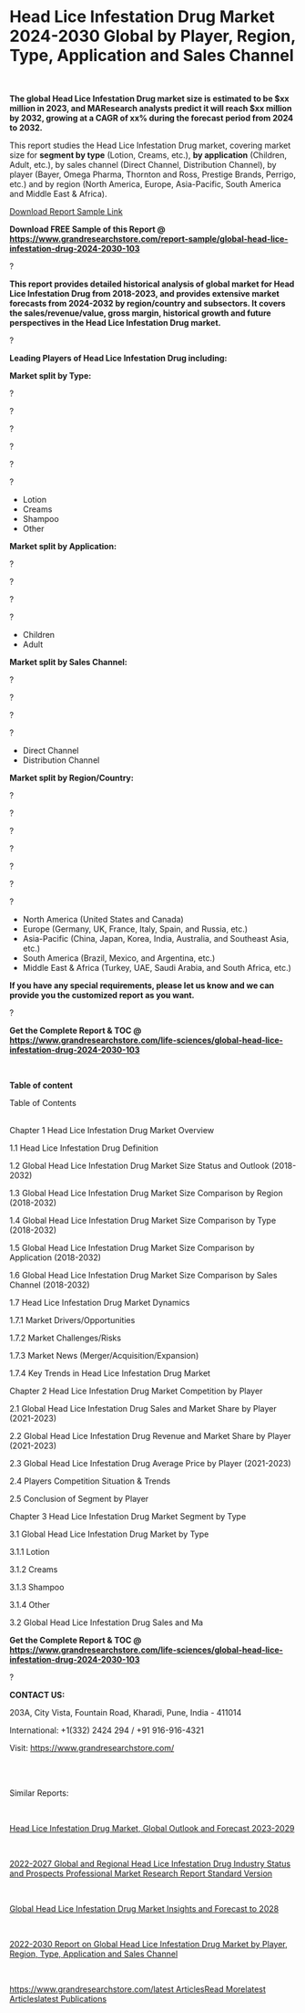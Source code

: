 <h1>Head Lice Infestation Drug Market 2024-2030 Global by Player, Region, Type, Application and Sales Channel</h1><br/><p><strong>The global Head Lice Infestation Drug market size is estimated to be $xx million in 2023, and MAResearch analysts predict it will reach $xx million by 2032, growing at a <strong>CAGR</strong> of xx% during the forecast period from 2024 to 2032.</strong></p>
 
 
 
 <p>This report studies the Head Lice Infestation Drug market, covering market size for <strong>segment by type</strong> (Lotion, Creams, etc.), <strong>by application</strong> (Children, Adult, etc.), by sales channel (Direct Channel, Distribution Channel), by player (Bayer, Omega Pharma, Thornton and Ross, Prestige Brands, Perrigo, etc.) and by region (North America, Europe, Asia-Pacific, South America and Middle East & Africa).</p>
 
 
 
 <p><a href="https://www.grandresearchstore.com/mr-admin/report-sample/global-head-lice-infestation-drug-2024-2030-103">Download Report Sample Link</a></p>
 
 
 
 <div><b>Download FREE Sample of this Report @ <a href="https://www.grandresearchstore.com/report-sample/global-head-lice-infestation-drug-2024-2030-103">https://www.grandresearchstore.com/report-sample/global-head-lice-infestation-drug-2024-2030-103</a></b></div>
 
 
 
 <p>? </p>
 
 
 
 <p><strong>This report provides detailed historical analysis of global market for Head Lice Infestation Drug from 2018-2023, and provides extensive market forecasts from 2024-2032 by region/country and subsectors. It covers the sales/revenue/value, gross margin, historical growth and future perspectives in the Head Lice Infestation Drug market.</strong></p>
 
 
 
 <p>? </p>
 
 
 
 <p><strong>Leading Players of Head Lice Infestation Drug including:</strong></p>
 
 
 
 <p><strong>Market split by Type:</strong></p>
 
 
 
 <p>? </p>
 
 
 
 <p>? </p>
 
 
 
 <p>? </p>
 
 
 
 <p>? </p>
 
 
 
 <p>? </p>
 
 
 
 <p>? </p>
 
 
 
 <ul>
 
 <li>Lotion</li>
 
 <li>Creams</li>
 
 <li>Shampoo</li>
 
 <li>Other</li>
 
 </ul>
 
 
 
 <p><strong>Market split <strong>by Application</strong>:</strong></p>
 
 
 
 <p>? </p>
 
 
 
 <p>? </p>
 
 
 
 <p>? </p>
 
 
 
 <p>? </p>
 
 
 
 <ul>
 
 <li>Children</li>
 
 <li>Adult</li>
 
 </ul>
 
 
 
 <p><strong>Market split by Sales Channel:</strong></p>
 
 
 
 <p>? </p>
 
 
 
 <p>? </p>
 
 
 
 <p>? </p>
 
 
 
 <p>? </p>
 
 
 
 <ul>
 
 <li>Direct Channel</li>
 
 <li>Distribution Channel</li>
 
 </ul>
 
 
 
 <p><strong>Market split by Region/Country:</strong></p>
 
 
 
 <p>? </p>
 
 
 
 <p>? </p>
 
 
 
 <p>? </p>
 
 
 
 <p>? </p>
 
 
 
 <p>? </p>
 
 
 
 <p>? </p>
 
 
 
 <p>? </p>
 
 
 
 <ul>
 
 <li>North America (United States and Canada)</li>
 
 <li>Europe (Germany, UK, France, Italy, Spain, and Russia, etc.)</li>
 
 <li>Asia-Pacific (China, Japan, Korea, India, Australia, and Southeast Asia, etc.)</li>
 
 <li>South America (Brazil, Mexico, and Argentina, etc.)</li>
 
 <li>Middle East & Africa (Turkey, UAE, Saudi Arabia, and South Africa, etc.)</li>
 
 </ul>
 
 
 
 <p><strong>If you have any special requirements, please let us know and we can provide you the customized report as you want.</strong></p>
 
 
 
 <p>? </p>
 
 
 
 <div><b>Get the Complete Report & TOC @ <a href="https://www.grandresearchstore.com/life-sciences/global-head-lice-infestation-drug-2024-2030-103">https://www.grandresearchstore.com/life-sciences/global-head-lice-infestation-drug-2024-2030-103</a></b></div>
 
 
 
 <p><br />
 
 <b>Table of content</b></p>
 
 
 
 <p>Table of Contents<br />
 
 <br />
 
 Chapter 1 Head Lice Infestation Drug Market Overview<br />
 
 1.1 Head Lice Infestation Drug Definition<br />
 
 1.2 Global Head Lice Infestation Drug Market Size Status and Outlook (2018-2032)<br />
 
 1.3 Global Head Lice Infestation Drug Market Size Comparison by Region (2018-2032)<br />
 
 1.4 Global Head Lice Infestation Drug Market Size Comparison by Type (2018-2032)<br />
 
 1.5 Global Head Lice Infestation Drug Market Size Comparison by Application (2018-2032)<br />
 
 1.6 Global Head Lice Infestation Drug Market Size Comparison by Sales Channel (2018-2032)<br />
 
 1.7 Head Lice Infestation Drug Market Dynamics<br />
 
 1.7.1 Market Drivers/Opportunities<br />
 
 1.7.2 Market Challenges/Risks<br />
 
 1.7.3 Market News (Merger/Acquisition/Expansion)<br />
 
 1.7.4 Key Trends in Head Lice Infestation Drug Market<br />
 
 Chapter 2 Head Lice Infestation Drug Market Competition by Player<br />
 
 2.1 Global Head Lice Infestation Drug Sales and Market Share by Player (2021-2023)<br />
 
 2.2 Global Head Lice Infestation Drug Revenue and Market Share by Player (2021-2023)<br />
 
 2.3 Global Head Lice Infestation Drug Average Price by Player (2021-2023)<br />
 
 2.4 Players Competition Situation & Trends<br />
 
 2.5 Conclusion of Segment by Player<br />
 
 Chapter 3 Head Lice Infestation Drug Market Segment by Type<br />
 
 3.1 Global Head Lice Infestation Drug Market by Type<br />
 
 3.1.1 Lotion<br />
 
 3.1.2 Creams<br />
 
 3.1.3 Shampoo<br />
 
 3.1.4 Other<br />
 
 3.2 Global Head Lice Infestation Drug Sales and Ma</p>
 
 
 
 <div><b>Get the Complete Report & TOC @ <a href="https://www.grandresearchstore.com/life-sciences/global-head-lice-infestation-drug-2024-2030-103">https://www.grandresearchstore.com/life-sciences/global-head-lice-infestation-drug-2024-2030-103</a></b></div>
 
 
 
 <p>? </p>
 
 
 
 <p><b>CONTACT US:</b><br />
 
 203A, City Vista, Fountain Road, Kharadi, Pune, India - 411014<br />
 
 International: +1(332) 2424 294 / +91 916-916-4321<br />
 
 Visit: <a href="https://www.grandresearchstore.com/">https://www.grandresearchstore.com/</a><br />
 
 <br />
 
 <br />
 
 Similar Reports:<br />
 
 <br />
 
 <a href="https://www.grandresearchstore.com/life-sciences/global-head-lice-infestation-drug-forecast-2023-2029-807">Head Lice Infestation Drug Market, Global Outlook and Forecast 2023-2029</a><br />
 
 <br />
 
 <a href="https://www.grandresearchstore.com/life-sciences/global-regional-head-lice-infestation-drug-2022-2027-571">2022-2027 Global and Regional Head Lice Infestation Drug Industry Status and Prospects Professional Market Research Report Standard Version</a><br />
 
 <br />
 
 <a href="https://www.grandresearchstore.com/life-sciences/global-head-lice-infestation-drug-2028-684">Global Head Lice Infestation Drug Market Insights and Forecast to 2028</a><br />
 
 <br />
 
 <a href="https://www.grandresearchstore.com/life-sciences/global-on-head-lice-infestation-drug-2022-2030-511">2022-2030 Report on Global Head Lice Infestation Drug Market by Player, Region, Type, Application and Sales Channel</a><br />
 
 <br />
 
 <a href="https://gyeongbokgung.com">https://www.grandresearchstore.com/</a><a href="https://hallyeomaritime.com">latest Articles</a><a href="https://jingwansa.com">Read More</a><a href="https://nguoiviet.jp/">latest Articles</a><a href="https://www.intelmarketresearch.com/">latest Publications</a></p>
